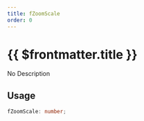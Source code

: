 ```yaml
---
title: fZoomScale
order: 0
---
```


# {{ $frontmatter.title }}

No Description

## Usage

```ts
fZoomScale: number;
```
